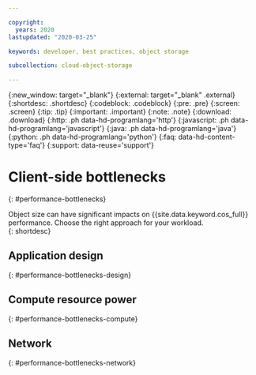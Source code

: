 ```yaml
---

copyright:
  years: 2020
lastupdated: "2020-03-25"

keywords: developer, best practices, object storage

subcollection: cloud-object-storage

---
```

{:new_window: target="_blank"}
{:external: target="_blank" .external}
{:shortdesc: .shortdesc}
{:codeblock: .codeblock}
{:pre: .pre}
{:screen: .screen}
{:tip: .tip}
{:important: .important}
{:note: .note}
{:download: .download} 
{:http: .ph data-hd-programlang='http'} 
{:javascript: .ph data-hd-programlang='javascript'} 
{:java: .ph data-hd-programlang='java'} 
{:python: .ph data-hd-programlang='python'}
{:faq: data-hd-content-type='faq'}
{:support: data-reuse='support'}

# Client-side bottlenecks
{: #performance-bottlenecks}

Object size can have significant impacts on {{site.data.keyword.cos_full}} performance. Choose the right approach for your workload.  
{: shortdesc}

## Application design
{: #performance-bottlenecks-design}

## Compute resource power
{: #performance-bottlenecks-compute}

## Network
{: #performance-bottlenecks-network}